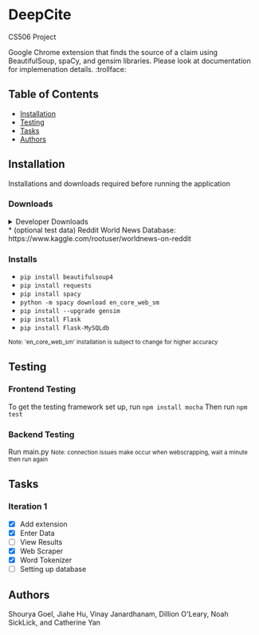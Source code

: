 # DeepCite
CS506 Project
<p> Google Chrome extension that finds the source of a claim using BeautifulSoup, spaCy, and gensim libraries. Please look at documentation for implemenation details. :trollface:</p>

## Table of Contents
* [Installation](#installation)
* [Testing](#testing)
* [Tasks](#tasks)
* [Authors](#authors)

## Installation
Installations and downloads required before running the application
### Downloads
<details>
  <summary> Developer Downloads </summary>
  <ul>
  <li>* MySQL documentation: https://dev.mysql.com/doc/mysql-getting-started/en/ </li>
   <li>* Recommended Database/Downloads:</li>
   <ul><li>* free remote mysql(100MB cap): https://remotemysql.com/</li>
   <li>* Community Server: https://dev.mysql.com/downloads/mysql/</li> 
   <li>* Visual Studio database: https://dev.mysql.com/downloads/windows/visualstudio/ </li>
   <li>* MySQL WorkBench: https://dev.mysql.com/downloads/workbench/ </li>
   <li>* General mySQL installer: https://dev.mysql.com/downloads/installer/</li> 
   </ul>
 </ul>
  
  <small> Currently looking at Google News vector space https://code.google.com/archive/p/word2vec/ </small>
  <small> Currently looking at Wikimedia https://dumps.wikimedia.org/ </small>
  
</details>
* (optional test data) Reddit World News Database: https://www.kaggle.com/rootuser/worldnews-on-reddit


### Installs
* `pip install beautifulsoup4`
* `pip install requests`
* `pip install spacy`
* `python -m spacy download en_core_web_sm` 
* `pip install --upgrade gensim`
* `pip install Flask`
* `pip install Flask-MySQLdb`

<small>Note: 'en_core_web_sm' installation is subject to change for higher accuracy</small>

## Testing
### Frontend Testing
To get the testing framework set up, run `npm install mocha`
Then run `npm test`

### Backend Testing
Run main.py
<small>Note: connection issues make occur when webscrapping, wait a minute then run again</small>

## Tasks
### Iteration 1
- [x] Add extension
- [x] Enter Data
- [ ] View Results
- [x] Web Scraper
- [x] Word Tokenizer
- [ ] Setting up database

## Authors
Shourya Goel, Jiahe Hu, Vinay Janardhanam, Dillion O'Leary, Noah SickLick, and Catherine Yan
